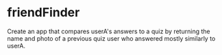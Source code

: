 # friendFinder
Create an app that compares userA's answers to a quiz by returning the name and photo of a previous quiz user who answered mostly similarly to userA. 
